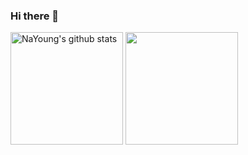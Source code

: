 ### Hi there 👋

<a href="https://github.com/young061023"><img align="center" style="height:180px" src="https://github-readme-stats.vercel.app/api?username=young061023&show_icons=true&include_all_commits=true&theme=buefy&hide_border=true" alt="NaYoung's github stats"/></a>
<a href="https://github.com/young061023"><img align="center" style="height:180px" src="https://github-readme-stats.vercel.app/api/top-langs/?username=young061023&layout=compact&theme=buefy&hide_border=true" /></a> 
